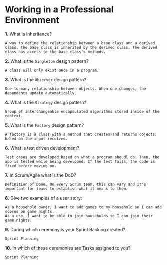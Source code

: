 # Working in a Professional Environment

**1.** What is Inheritance?
<!-- enter you answer in the space below -->
```
A way to define the relationship between a base class and a derived class. The base class is inherited by the derived class. The derived class has access to the base class's methods.
```
**2.** What is the `Singleton` design pattern?
<!-- enter you answer in the space below -->
```
A class will only exist once in a program.
```
**3.** What is the `Observer` design pattern?
<!-- enter you answer in the space below -->
```
One-to-many relationship between objects. When one changes, the dependents update automatically.
```
**4.** What is the `Strategy` design pattern?
<!-- enter you answer in the space below -->
```
Group of interchangeable encapsulated algorithms stored inside of the context.
```
**5.** What is the `Factory` design pattern?
<!-- enter you answer in the space below -->
```
A factory is a class with a method that creates and returns objects based on the input received. 
```
**6.** What is test driven development?
<!-- enter you answer in the space below -->
```
Test cases are developed based on what a program shoudl do. Then, the app is tested while being developed. If the test fails, the code is fixed before moving on. 
```
**7.** In Scrum/Agile what is the DoD?
<!-- enter you answer in the space below -->
```
Definition of Done. On every Scrum team, this can vary and it's important for teams to establish what it means to them.
```
**8.** Give two examples of a user story:
<!-- enter you answer in the space below -->
```
As a household owner, I want to add games to my household so I can add scores on game nights.
As a use, I want to be able to join households so I can join their game nights.
```
**9.** During which ceremony is your Sprint Backlog created?
<!-- enter you answer in the space below -->
```
Sprint Planning
```
**10.** In which of these ceremonies are Tasks assigned to you?
<!-- enter you answer in the space below -->
```
Sprint Planning
```